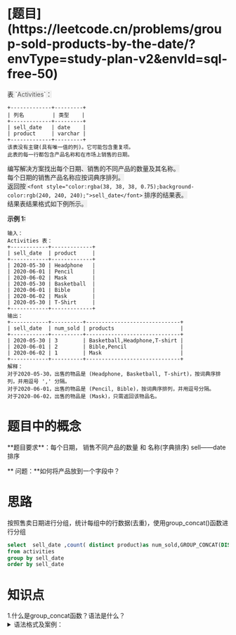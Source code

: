 <h1 id="TOm28">[题目](https://leetcode.cn/problems/group-sold-products-by-the-date/?envType=study-plan-v2&envId=sql-free-50)</h1>
<font style="color:rgb(38, 38, 38);background-color:rgb(240, 240, 240);">表 </font>`<font style="color:rgba(38, 38, 38, 0.75);background-color:rgb(240, 240, 240);">Activities</font>`<font style="color:rgb(38, 38, 38);background-color:rgb(240, 240, 240);">：</font>

```plain
+-------------+---------+
| 列名         | 类型    |
+-------------+---------+
| sell_date   | date    |
| product     | varchar |
+-------------+---------+
该表没有主键(具有唯一值的列)。它可能包含重复项。
此表的每一行都包含产品名称和在市场上销售的日期。
```

<font style="color:rgb(38, 38, 38);background-color:rgb(240, 240, 240);"></font>

<font style="color:rgb(38, 38, 38);background-color:rgb(240, 240, 240);">编写解决方案找出每个日期、销售的不同产品的数量及其名称。  
</font><font style="color:rgb(38, 38, 38);background-color:rgb(240, 240, 240);">每个日期的销售产品名称应按词典序排列。  
</font><font style="color:rgb(38, 38, 38);background-color:rgb(240, 240, 240);">返回按 </font>`<font style="color:rgba(38, 38, 38, 0.75);background-color:rgb(240, 240, 240);">sell_date</font>`<font style="color:rgb(38, 38, 38);background-color:rgb(240, 240, 240);"> </font><font style="color:rgb(38, 38, 38);background-color:rgb(240, 240, 240);">排序的结果表。  
</font><font style="color:rgb(38, 38, 38);background-color:rgb(240, 240, 240);">结果表结果格式如下例所示。</font>

<font style="color:rgb(38, 38, 38);background-color:rgb(240, 240, 240);"></font>

**<font style="color:rgb(38, 38, 38);background-color:rgb(240, 240, 240);">示例 1:</font>**

```plain
输入：
Activities 表：
+------------+-------------+
| sell_date  | product     |
+------------+-------------+
| 2020-05-30 | Headphone   |
| 2020-06-01 | Pencil      |
| 2020-06-02 | Mask        |
| 2020-05-30 | Basketball  |
| 2020-06-01 | Bible       |
| 2020-06-02 | Mask        |
| 2020-05-30 | T-Shirt     |
+------------+-------------+
输出：
+------------+----------+------------------------------+
| sell_date  | num_sold | products                     |
+------------+----------+------------------------------+
| 2020-05-30 | 3        | Basketball,Headphone,T-shirt |
| 2020-06-01 | 2        | Bible,Pencil                 |
| 2020-06-02 | 1        | Mask                         |
+------------+----------+------------------------------+
解释：
对于2020-05-30，出售的物品是 (Headphone, Basketball, T-shirt)，按词典序排列，并用逗号 ',' 分隔。
对于2020-06-01，出售的物品是 (Pencil, Bible)，按词典序排列，并用逗号分隔。
对于2020-06-02，出售的物品是 (Mask)，只需返回该物品名。
```

<h1 id="Fo719">题目中的概念</h1>
 **题目要求**：每个日期， 销售不同产品的数量 和 名称(字典排序) sell——date 排序

** 问题：**如何将产品放到一个字段中？

<h1 id="qMlyy">思路</h1>
按照售卖日期进行分组，统计每组中的行数据(去重)，使用group_concat()函数进行分组

```sql
select  sell_date ,count( distinct product)as num_sold,GROUP_CONCAT(DISTINCT product ORDER BY product) AS products
from activities
group by sell_date 
order by sell_date
```

<h1 id="OSniK">知识点</h1>
1.什么是group_concat函数？语法是什么？

<details class="lake-collapse"><summary id="u442e3055"><span class="ne-text">语法格式及案例：</span></summary><p id="uf109b96c" class="ne-p"><span class="ne-text">GROUP_CONCAT( </span></p><p id="uef8f8800" class="ne-p"><span class="ne-text">    [DISTINCT] expr(表达式)   #保证字符串不重复</span></p><p id="u4a0a0627" class="ne-p"><span class="ne-text">    [ORDER BY {unsigned_integer | col_name | expr} [ASC | DESC]] #字符串按照何种格式进行排序</span></p><p id="ua8cf1753" class="ne-p"><span class="ne-text">    [SEPARATOR str_val] </span><strong><span class="ne-text"># 默认使用 ',' 分割开</span></strong></p><p id="udfe9aed7" class="ne-p"><span class="ne-text">)</span></p><p id="ud18fe07a" class="ne-p"><span class="ne-text"></span></p><p id="u1d1c0951" class="ne-p"><strong><span class="ne-text">语法举例：</span></strong></p><p id="uc61849db" class="ne-p"><span class="ne-text"><br /></span><span class="ne-text"> 1. 简单连接</span></p><p id="u4488425c" class="ne-p"><span class="ne-text">SELECT GROUP_CONCAT(product) </span></p><p id="u9e14bd3f" class="ne-p"><span class="ne-text">FROM Activities;</span></p><p id="ub085987e" class="ne-p"><span class="ne-text">-- 结果: Headphone,Pencil,Mask,Basketball,Bible,Mask,T-Shirt</span></p><p id="u5cf1499a" class="ne-p"><span class="ne-text"></span></p><ol start="2" class="ne-ol"><li id="uc6394dd1" data-lake-index-type="0"><span class="ne-text">去重连接</span></li></ol><p id="u7542dec3" class="ne-p"><span class="ne-text">SELECT GROUP_CONCAT(DISTINCT product)</span></p><p id="u00d4081c" class="ne-p"><span class="ne-text">FROM Activities;</span></p><p id="u9ae38f65" class="ne-p"><span class="ne-text">-- 结果: Headphone,Pencil,Mask,Basketball,Bible,T-Shirt</span></p><p id="u70d0e6bb" class="ne-p"><span class="ne-text"></span></p><ol start="3" class="ne-ol"><li id="ua6b6dd24" data-lake-index-type="0"><span class="ne-text">指定排序</span></li></ol><p id="u5f3e1960" class="ne-p"><span class="ne-text">SELECT GROUP_CONCAT(product ORDER BY product)</span></p><p id="u919d8f7f" class="ne-p"><span class="ne-text">FROM Activities;</span></p><p id="u5b73a80b" class="ne-p"><span class="ne-text">-- 结果: Basketball,Bible,Headphone,Mask,Mask,Pencil,T-Shirt</span></p><p id="u503cc055" class="ne-p"><span class="ne-text"></span></p><ol start="4" class="ne-ol"><li id="u8664f571" data-lake-index-type="0"><span class="ne-text">指定分隔符</span></li></ol><p id="u727fd44d" class="ne-p"><span class="ne-text">SELECT GROUP_CONCAT(product SEPARATOR ' | ')</span></p><p id="ude918a7b" class="ne-p"><span class="ne-text">FROM Activities;</span></p><p id="ud73b3525" class="ne-p"><span class="ne-text">-- 结果: Headphone | Pencil | Mask | Basketball | Bible | Mask | T-Shirt</span></p><p id="ucf742507" class="ne-p"><span class="ne-text"></span></p><p id="ufece0393" class="ne-p"><span class="ne-text"></span></p><p id="uef075873" class="ne-p"><strong><span class="ne-text">场景：</span></strong><span class="ne-text"><br /></span><span class="ne-text">-- 按分类汇总产品</span></p><p id="uc6363dac" class="ne-p"><span class="ne-text">SELECT </span></p><p id="u7c650795" class="ne-p"><span class="ne-text">    category,</span></p><p id="u8f62f629" class="ne-p"><span class="ne-text">    GROUP_CONCAT(product_name) as products</span></p><p id="u1d0df30c" class="ne-p"><span class="ne-text">FROM products</span></p><p id="u282ede51" class="ne-p"><span class="ne-text">GROUP BY category;</span></p><p id="ub6d4571a" class="ne-p"><span class="ne-text"></span></p><p id="u728e2371" class="ne-p"><span class="ne-text">-- 合并相关记录</span></p><p id="ua290e824" class="ne-p"><span class="ne-text">SELECT </span></p><p id="ue2de2d0b" class="ne-p"><span class="ne-text">    user_id,</span></p><p id="uacb1eec4" class="ne-p"><span class="ne-text">    GROUP_CONCAT(order_id) as all_orders</span></p><p id="uf817117a" class="ne-p"><span class="ne-text">FROM orders</span></p><p id="u062b710a" class="ne-p"><span class="ne-text">GROUP BY user_id;</span></p><p id="ua72b0976" class="ne-p"><span class="ne-text"></span></p><p id="uc89c1cad" class="ne-p"><span class="ne-text">-- 创建逗号分隔的列表</span></p><p id="u4f78df33" class="ne-p"><span class="ne-text">SELECT </span></p><p id="u7631c9f8" class="ne-p"><span class="ne-text">    department,</span></p><p id="u9af9d8cc" class="ne-p"><span class="ne-text">    GROUP_CONCAT(employee_name) as employees</span></p><p id="u85b33dc6" class="ne-p"><span class="ne-text">FROM employees</span></p><p id="u07520115" class="ne-p"><span class="ne-text">GROUP BY department;</span></p></details>


